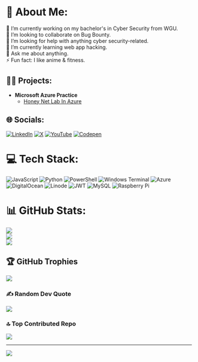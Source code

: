 # 💫 About Me:
🔭 I’m currently working on my bachelor's in Cyber Security from WGU.<br>👯 I’m looking to collaborate on Bug Bounty.<br>🤝 I’m looking for help with anything cyber security-related.<br>🌱 I’m currently learning web app hacking.<br>💬 Ask me about anything.<br>⚡ Fun fact: I like anime & fitness.

<h2>👨‍💻 Projects: </h2>

- <b>Microsoft Azure Practice </b>
  - [Honey Net Lab In Azure](https://github.com/Checkerss/Azure-Honey-Net-Lab/tree/master)

## 🌐 Socials:
[![LinkedIn](https://img.shields.io/badge/LinkedIn-%230077B5.svg?logo=linkedin&logoColor=white)](https://www.linkedin.com/in/ezekiel-suazo-887a42149/) [![X](https://img.shields.io/badge/X-black.svg?logo=X&logoColor=white)](https://x.com/SuazoSecurity) [![YouTube](https://img.shields.io/badge/YouTube-%23FF0000.svg?logo=YouTube&logoColor=white)](https://www.youtube.com/channel/UCIkheqAyoZw9vnDResWFYsA) [![Codepen](https://img.shields.io/badge/Codepen-000000?style=for-the-badge&logo=codepen&logoColor=white)](https://codepen.io/https://codepen.io/Ezekiel-the-vuer) 

# 💻 Tech Stack:
![JavaScript](https://img.shields.io/badge/javascript-%23323330.svg?style=for-the-badge&logo=javascript&logoColor=%23F7DF1E) ![Python](https://img.shields.io/badge/python-3670A0?style=for-the-badge&logo=python&logoColor=ffdd54) ![PowerShell](https://img.shields.io/badge/PowerShell-%235391FE.svg?style=for-the-badge&logo=powershell&logoColor=white) ![Windows Terminal](https://img.shields.io/badge/Windows%20Terminal-%234D4D4D.svg?style=for-the-badge&logo=windows-terminal&logoColor=white) ![Azure](https://img.shields.io/badge/azure-%230072C6.svg?style=for-the-badge&logo=microsoftazure&logoColor=white) ![DigitalOcean](https://img.shields.io/badge/DigitalOcean-%230167ff.svg?style=for-the-badge&logo=digitalOcean&logoColor=white) ![Linode](https://img.shields.io/badge/linode-00A95C?style=for-the-badge&logo=linode&logoColor=white) ![JWT](https://img.shields.io/badge/JWT-black?style=for-the-badge&logo=JSON%20web%20tokens) ![MySQL](https://img.shields.io/badge/mysql-%2300000f.svg?style=for-the-badge&logo=mysql&logoColor=white) ![Raspberry Pi](https://img.shields.io/badge/-RaspberryPi-C51A4A?style=for-the-badge&logo=Raspberry-Pi)
# 📊 GitHub Stats:
![](https://github-readme-stats.vercel.app/api?username=Checkerss&theme=blue-green&hide_border=false&include_all_commits=false&count_private=false)<br/>
![](https://github-readme-streak-stats.herokuapp.com/?user=Checkerss&theme=blue-green&hide_border=false)<br/>
![](https://github-readme-stats.vercel.app/api/top-langs/?username=Checkerss&theme=blue-green&hide_border=false&include_all_commits=false&count_private=false&layout=compact)

## 🏆 GitHub Trophies
![](https://github-profile-trophy.vercel.app/?username=Checkerss&theme=radical&no-frame=false&no-bg=true&margin-w=4)

### ✍️ Random Dev Quote
![](https://quotes-github-readme.vercel.app/api?type=horizontal&theme=radical)

### 🔝 Top Contributed Repo
![](https://github-contributor-stats.vercel.app/api?username=Checkerss&limit=5&theme=dark&combine_all_yearly_contributions=true)

---
[![](https://visitcount.itsvg.in/api?id=Checkerss&icon=2&color=3)](https://visitcount.itsvg.in)

<!-- Proudly created with GPRM ( https://gprm.itsvg.in ) -->
